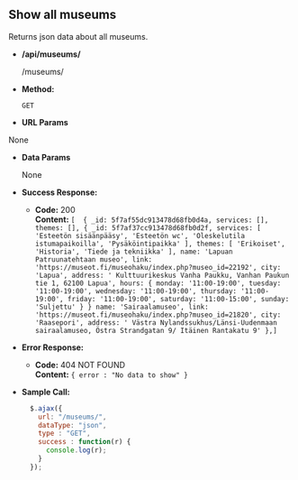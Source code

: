 **Show all museums**
----
  Returns json data about all museums.

* **/api/museums/**

  /museums/

* **Method:**

  `GET`
  
*  **URL Params**

  None

* **Data Params**

  None

* **Success Response:**

  * **Code:** 200 <br />
    **Content:** `[  {
    _id: 5f7af55dc913478d68fb0d4a,
    services: [],
    themes: [], {
    _id: 5f7af37cc913478d68fb0d2f,
    services: [
      'Esteetön sisäänpääsy',
      'Esteetön wc',
      'Oleskelutila istumapaikoilla',
      'Pysäköintipaikka'
    ],
    themes: [ 'Erikoiset', 'Historia', 'Tiede ja tekniikka' ],
    name: 'Lapuan Patruunatehtaan museo',
    link: 'https://museot.fi/museohaku/index.php?museo_id=22192',
    city: 'Lapua',
    address: ' Kulttuurikeskus Vanha Paukku, Vanhan Paukun tie 1, 62100 Lapua',
    hours: {
      monday: '11:00-19:00',
      tuesday: '11:00-19:00',
      wednesday: '11:00-19:00',
      thursday: '11:00-19:00',
      friday: '11:00-19:00',
      saturday: '11:00-15:00',
      sunday: 'Suljettu'
    }
  }
    name: 'Sairaalamuseo',
    link: 'https://museot.fi/museohaku/index.php?museo_id=21820',
    city: 'Raasepori',
    address: ' Västra Nylandssukhus/Länsi-Uudenmaan sairaalamuseo, Östra Strandgatan 9/ Itäinen Rantakatu 9'
  },]`
 
* **Error Response:**

  * **Code:** 404 NOT FOUND <br />
    **Content:** `{ error : "No data to show" }`

* **Sample Call:**

  ```javascript
    $.ajax({
      url: "/museums/",
      dataType: "json",
      type : "GET",
      success : function(r) {
        console.log(r);
      }
    });
  ```
